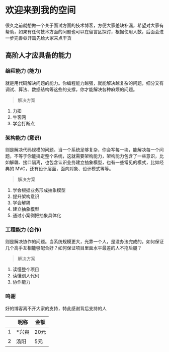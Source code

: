 # 欢迎来到我的空间

很久之前就想做一个关于面试方面的技术博客，方便大家差缺补漏，希望对大家有帮助，如果有任何技术方面的问题也可以在留言区探讨，根据使用人数，后面会进一步完善😄开篇先给大家来点干货

## 高阶人才应具备的能力

### **编程能力** (能力)

就是用代码解决问题的能力。你编程能力越强，就能解决越复杂的问题，细分又有调试、算法、数据结构等这些的支撑，你才能解决各种麻烦的问题。

> 解决方案

1. 力扣
2. 牛客网
3. 学会打断点

### **架构能力** (意识)

则是解决代码规模的问题。当一个系统足够复杂，你会写每一块，能解决每一个问题，不等于你能搞定整个系统，这就需要架构能力，架构能力包含了一些意识，比如解耦、接口隔离，也包含认识业务建立抽象模型，也有一些常见的模式，比如经典的 MVC，还有设计层面，面向对象、设计模式等等。

> 解决方案

1. 学会根据业务形成抽象模型
2. 提升架构意识
3. 学会解耦
4. 建立抽象模型
5. 通过小案例把抽象具体化

### **工程能力** (合作)

则是解决协作的问题。当系统规模更大，光靠一个人，是没办法完成的，如何保证几个高手互相能够配合好？如何保证项目里面水平最差的人不拖后腿？ 

> 解决方案

1. 读懂整个项目
2. 读懂别人代码
3. 协作能力

### **鸣谢**

好的博客离不开大家的支持，特此感谢背后支持的人

|      | 昵称  | 金额 |
| ---- | ----- | ---- |
| 1    | *兴爽 | 20元 |
| 2    | 汤阳  | 5元  |

